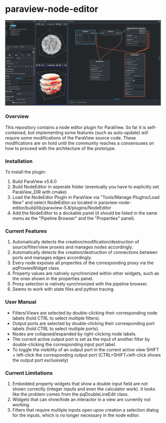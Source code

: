 # paraview-node-editor

![screenshot](https://raw.githubusercontent.com/JonasLukasczyk/paraview-node-editor/master/screenshot.jpg "Screenshot of ParaView Node Editor")

### Overview
This repository contains a node editor plugin for ParaView. So far it is self-contained, but implementing some features (such as auto-update) will require some modifications of the ParaView source code. These modifications are on hold until the community reaches a consensuses on how to proceed with the architecture of the prototype.

### Installation
To install the plugin:
1. Build ParaView v5.8.0
2. Build NodeEditor in seperate folder (eventually you have to explicitly set ParaView_DIR with cmake)
3. Load the NodeEdior PlugIn in ParaView via "Tools/Manage PlugIns/Load New" and select NodeEditor.so located in paraview-node-editor/build/lib/paraview-5.8/plugins/NodeEditor
4. Add the NodeEditor to a dockable panel (it should be listed in the same menu as the "Pipeline Browser" and the "Properties" panel).

### Current Features
1. Automatically detects the creation/modification/destruction of source/filter/view proxies and manages nodes accordingly.
2. Automatically detects the creation/destruction of connections between ports and manages edges accordingly.
3. Every node exposes all properties of the corresponding proxy via the pqProxiesWidget class.
4. Property values are natively synchronized within other widgets, such as the ones shown in the properties panel.
5. Proxy selection is natively synchronized with the pipeline browser.
6. Seems to work with state files and python tracing.

### User Manual
* Filters/Views are selected by double-clicking their corresponding node labels (hold CTRL to select multiple filters).
* Output ports are selected by double-clicking their corresponding port labels (hold CTRL to select multiple ports).
* Nodes are collapsed/expanded by right-clicking node labels.
* The current active output port is set as the input of another filter by double-clicking the corresponding input port label.
* To toggle the visibility of an output port in the current active view SHIFT + left-click the corresponding output port (CTRL+SHIFT+left-click shows the output port exclusively)

### Current Limitations
1. Embedded property widgets that show a double input field are not shown correctly (integer inputs and even the calculator work). It looks like the problem comes from the pqDoubleLineEdit class.
2. Widgets that can show/hide an interactor in a view are currently not working.
3. Filters that require multiple inputs open upon creation a selection dialog for the inputs, which is no longer necessary in the node editor.
